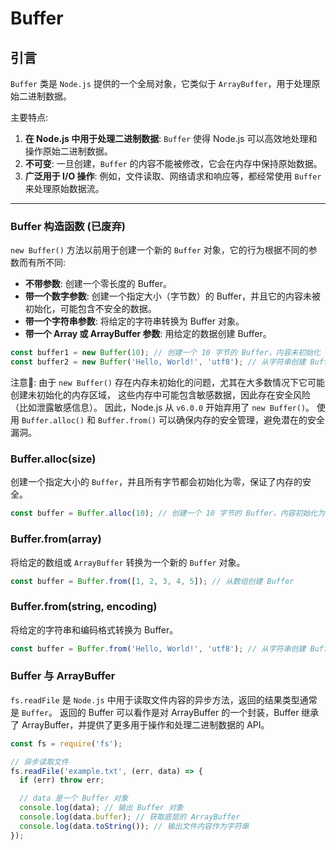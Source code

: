 # Buffer

## 引言

`Buffer` 类是 `Node.js` 提供的一个全局对象，它类似于 `ArrayBuffer`，用于处理原始二进制数据。

主要特点: 
1. **在 Node.js 中用于处理二进制数据**: `Buffer` 使得 Node.js 可以高效地处理和操作原始二进制数据。
2. **不可变**: 一旦创建，`Buffer` 的内容不能被修改，它会在内存中保持原始数据。
3. **广泛用于 I/O 操作**: 例如，文件读取、网络请求和响应等，都经常使用 `Buffer` 来处理原始数据流。

---
### Buffer 构造函数 (已废弃)

`new Buffer()` 方法以前用于创建一个新的 `Buffer` 对象，它的行为根据不同的参数而有所不同: 

- **不带参数**: 创建一个零长度的 Buffer。
- **带一个数字参数**: 创建一个指定大小（字节数）的 Buffer，并且它的内容未被初始化，可能包含不安全的数据。
- **带一个字符串参数**: 将给定的字符串转换为 Buffer 对象。
- **带一个 Array 或 ArrayBuffer 参数**: 用给定的数据创建 Buffer。

```javascript
const buffer1 = new Buffer(10); // 创建一个 10 字节的 Buffer，内容未初始化
const buffer2 = new Buffer('Hello, World!', 'utf8'); // 从字符串创建 Buffer
```

注意📢: 由于 `new Buffer()` 存在内存未初始化的问题，尤其在大多数情况下它可能创建未初始化的内存区域，
这些内存中可能包含敏感数据，因此存在安全风险（比如泄露敏感信息）。
因此，Node.js 从 `v6.0.0` 开始弃用了 `new Buffer()`。
使用 `Buffer.alloc()` 和 `Buffer.from()` 可以确保内存的安全管理，避免潜在的安全漏洞。

### Buffer.alloc(size)

创建一个指定大小的 `Buffer`，并且所有字节都会初始化为零，保证了内存的安全。

```javascript
const buffer = Buffer.alloc(10); // 创建一个 10 字节的 Buffer，内容初始化为 0
```

### Buffer.from(array)

将给定的数组或 `ArrayBuffer` 转换为一个新的 `Buffer` 对象。

```javascript
const buffer = Buffer.from([1, 2, 3, 4, 5]); // 从数组创建 Buffer
```

### Buffer.from(string, encoding)

将给定的字符串和编码格式转换为 Buffer。

```javascript
const buffer = Buffer.from('Hello, World!', 'utf8'); // 从字符串创建 Buffer，指定编码格式
```


### Buffer 与 ArrayBuffer

`fs.readFile` 是 `Node.js` 中用于读取文件内容的异步方法，返回的结果类型通常是 `Buffer`。
返回的 Buffer 可以看作是对 ArrayBuffer 的一个封装，Buffer 继承了 ArrayBuffer，并提供了更多用于操作和处理二进制数据的 API。

```javascript
const fs = require('fs');

// 异步读取文件 
fs.readFile('example.txt', (err, data) => {
  if (err) throw err;

  // data 是一个 Buffer 对象
  console.log(data); // 输出 Buffer 对象
  console.log(data.buffer); // 获取底层的 ArrayBuffer
  console.log(data.toString()); // 输出文件内容作为字符串
});
```
